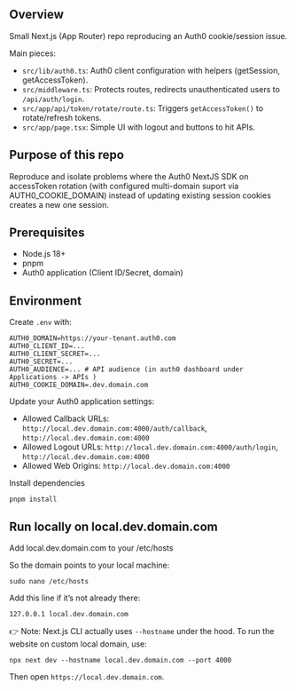 ## Overview

Small Next.js (App Router) repo reproducing an Auth0 cookie/session issue.

Main pieces:

- `src/lib/auth0.ts`: Auth0 client configuration with helpers (getSession, getAccessToken).
- `src/middleware.ts`: Protects routes, redirects unauthenticated users to `/api/auth/login`.
- `src/app/api/token/rotate/route.ts`: Triggers `getAccessToken()` to rotate/refresh tokens.
- `src/app/page.tsx`: Simple UI with logout and buttons to hit APIs.

## Purpose of this repo

Reproduce and isolate problems where the Auth0 NextJS SDK on accessToken rotation (with configured multi-domain suport via AUTH0_COOKIE_DOMAIN) instead of updating existing session cookies creates a new one session.

## Prerequisites

- Node.js 18+
- pnpm
- Auth0 application (Client ID/Secret, domain)

## Environment

Create `.env` with:

```
AUTH0_DOMAIN=https://your-tenant.auth0.com
AUTH0_CLIENT_ID=...
AUTH0_CLIENT_SECRET=...
AUTH0_SECRET=...
AUTH0_AUDIENCE=... # API audience (in auth0 dashboard under Applications -> APIs )
AUTH0_COOKIE_DOMAIN=.dev.domain.com
```

Update your Auth0 application settings:

- Allowed Callback URLs: `http://local.dev.domain.com:4000/auth/callback`, `http://local.dev.domain.com:4000`
- Allowed Logout URLs: `http://local.dev.domain.com:4000/auth/login`, `http://local.dev.domain.com:4000`
- Allowed Web Origins: `http://local.dev.domain.com:4000`

Install dependencies

```
pnpm install
```

## Run locally on local.dev.domain.com

Add local.dev.domain.com to your /etc/hosts

So the domain points to your local machine:

```
sudo nano /etc/hosts
```

Add this line if it’s not already there:

```
127.0.0.1 local.dev.domain.com
```

👉 Note: Next.js CLI actually uses `--hostname` under the hood. To run the website on custom local domain, use:

```
npx next dev --hostname local.dev.domain.com --port 4000
```

Then open `https://local.dev.domain.com`.
